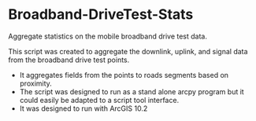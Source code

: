 # Broadband-DriveTest-Stats
Aggregate statistics on the mobile broadband drive test data.

This script was created to aggregate the downlink, uplink, and signal data from the broadband drive test points.
- It aggregates fields from the points to roads segments based on proximity.
- The script was designed to run as a stand alone arcpy program but it could easily be adapted to a script tool interface.
- It was designed to run with ArcGIS 10.2